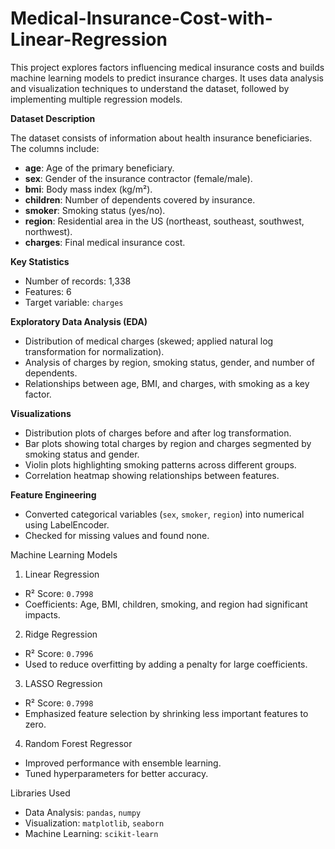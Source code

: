 # Medical-Insurance-Cost-with-Linear-Regression
This project explores factors influencing medical insurance costs and builds machine learning models to predict insurance charges. It uses data analysis and visualization techniques to understand the dataset, followed by implementing multiple regression models.

 **Dataset Description**

The dataset consists of information about health insurance beneficiaries. The columns include:

- **age**: Age of the primary beneficiary.
- **sex**: Gender of the insurance contractor (female/male).
- **bmi**: Body mass index (kg/m²).
- **children**: Number of dependents covered by insurance.
- **smoker**: Smoking status (yes/no).
- **region**: Residential area in the US (northeast, southeast, southwest, northwest).
- **charges**: Final medical insurance cost.

 **Key Statistics**

- Number of records: 1,338
- Features: 6
- Target variable: `charges`

 **Exploratory Data Analysis (EDA)**

- Distribution of medical charges (skewed; applied natural log transformation for normalization).
- Analysis of charges by region, smoking status, gender, and number of dependents.
- Relationships between age, BMI, and charges, with smoking as a key factor.

 **Visualizations**

- Distribution plots of charges before and after log transformation.
- Bar plots showing total charges by region and charges segmented by smoking status and gender.
- Violin plots highlighting smoking patterns across different groups.
- Correlation heatmap showing relationships between features.

 **Feature Engineering**

- Converted categorical variables (`sex`, `smoker`, `region`) into numerical using LabelEncoder.
- Checked for missing values and found none.

 Machine Learning Models

 1. Linear Regression
   - R² Score: `0.7998`
   - Coefficients: Age, BMI, children, smoking, and region had significant impacts.

 2. Ridge Regression
   - R² Score: `0.7996`
   - Used to reduce overfitting by adding a penalty for large coefficients.

 3. LASSO Regression
   - R² Score: `0.7998`
   - Emphasized feature selection by shrinking less important features to zero.

 4. Random Forest Regressor
   - Improved performance with ensemble learning.
   - Tuned hyperparameters for better accuracy.

 Libraries Used

- Data Analysis: `pandas`, `numpy`
- Visualization: `matplotlib`, `seaborn`
- Machine Learning: `scikit-learn`



